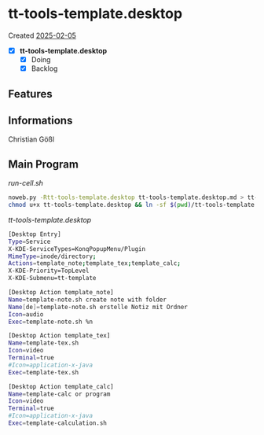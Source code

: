 # tt-tools-template.desktop
Created [2025-02-05](2025-02-05)

- [X] **tt-tools-template.desktop**
    - [X] Doing
    - [X] Backlog

## Features



## Informations
 Christian Gößl
## Main Program


*run-cell.sh*
```bash
noweb.py -Rtt-tools-template.desktop tt-tools-template.desktop.md > tt-tools-template.desktop && echo 'tt-tools-template.desktop' && date 
chmod u+x tt-tools-template.desktop && ln -sf $(pwd)/tt-tools-template.desktop ~/.local/share/kservices5/ServiceMenus/tt-tools-template.desktop && echo 'fertig'
```


*tt-tools-template.desktop*
```bash
[Desktop Entry]
Type=Service
X-KDE-ServiceTypes=KonqPopupMenu/Plugin
MimeType=inode/directory;
Actions=template_note;template_tex;template_calc;
X-KDE-Priority=TopLevel
X-KDE-Submenu=tt-template

[Desktop Action template_note]
Name=template-note.sh create note with folder
Name[de]=template-note.sh erstelle Notiz mit Ordner
Icon=audio
Exec=template-note.sh %n

[Desktop Action template_tex]
Name=template-tex.sh
Icon=video
Terminal=true
#Icon=application-x-java
Exec=template-tex.sh

[Desktop Action template_calc]
Name=template-calc or program
Icon=video
Terminal=true
#Icon=application-x-java
Exec=template-calculation.sh

```

